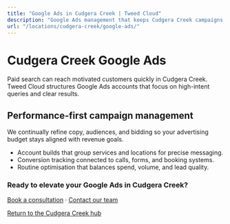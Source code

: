 ```yaml
---
title: "Google Ads in Cudgera Creek | Tweed Cloud"
description: "Google Ads management that keeps Cudgera Creek campaigns efficient and measurable."
url: "/locations/cudgera-creek/google-ads/"
---
```


# Cudgera Creek Google Ads

Paid search can reach motivated customers quickly in Cudgera Creek. Tweed Cloud structures Google Ads accounts that focus on high-intent queries and clear results.

## Performance-first campaign management

We continually refine copy, audiences, and bidding so your advertising budget stays aligned with revenue goals.

- Account builds that group services and locations for precise messaging.
- Conversion tracking connected to calls, forms, and booking systems.
- Routine optimisation that balances spend, volume, and lead quality.

### Ready to elevate your Google Ads in Cudgera Creek?

[Book a consultation](/consultation/) · [Contact our team](/contact/)

[Return to the Cudgera Creek hub](/locations/cudgera-creek/)
